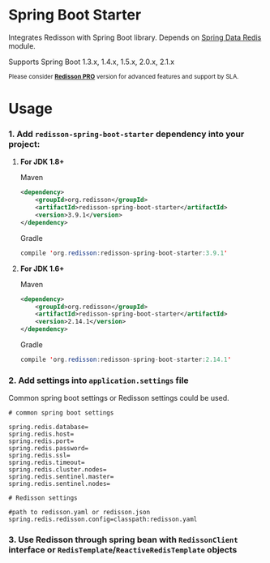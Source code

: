 Spring Boot Starter
===

Integrates Redisson with Spring Boot library. Depends on [Spring Data Redis](https://github.com/redisson/redisson/tree/master/redisson-spring-data#spring-data-redis-integration) module.

Supports Spring Boot 1.3.x, 1.4.x, 1.5.x, 2.0.x, 2.1.x

<sub>Please consider __[Redisson PRO](https://redisson.pro)__ version for advanced features and support by SLA.</sub>

Usage
===

### 1.  Add `redisson-spring-boot-starter` dependency into your project:

1. __For JDK 1.8+__  

     Maven
     ```xml
     <dependency>
         <groupId>org.redisson</groupId>
         <artifactId>redisson-spring-boot-starter</artifactId>
         <version>3.9.1</version>
     </dependency>
     ```
     Gradle

     ```java
     compile 'org.redisson:redisson-spring-boot-starter:3.9.1'
     ```  

2. __For JDK 1.6+__  

     Maven
     ```xml
     <dependency>
         <groupId>org.redisson</groupId>
         <artifactId>redisson-spring-boot-starter</artifactId>
         <version>2.14.1</version>
     </dependency>
     ```
     Gradle

     ```java
     compile 'org.redisson:redisson-spring-boot-starter:2.14.1'
     ```  

### 2. Add settings into `application.settings` file

Common spring boot settings or Redisson settings could be used.

```properties
# common spring boot settings

spring.redis.database=
spring.redis.host=
spring.redis.port=
spring.redis.password=
spring.redis.ssl=
spring.redis.timeout=
spring.redis.cluster.nodes=
spring.redis.sentinel.master=
spring.redis.sentinel.nodes=

# Redisson settings

#path to redisson.yaml or redisson.json
spring.redis.redisson.config=classpath:redisson.yaml
```

### 3. Use Redisson through spring bean with `RedissonClient` interface or `RedisTemplate`/`ReactiveRedisTemplate` objects

